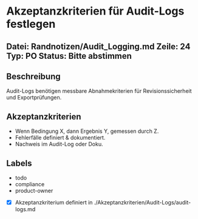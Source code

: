 # Akzeptanzkriterien für Audit-Logs festlegen
Datei: Randnotizen/Audit_Logging.md
Zeile: 24
Typ: PO
Status: Bitte abstimmen
---

## Beschreibung
Audit-Logs benötigen messbare Abnahmekriterien für Revisionssicherheit und Exportprüfungen.

## Akzeptanzkriterien
- Wenn Bedingung X, dann Ergebnis Y, gemessen durch Z.
- Fehlerfälle definiert & dokumentiert.
- Nachweis im Audit-Log oder Doku.

## Labels
- todo
- compliance
- product-owner

- [x] Akzeptanzkriterium definiert in ./Akzeptanzkriterien/Audit-Logs/audit-logs.md
